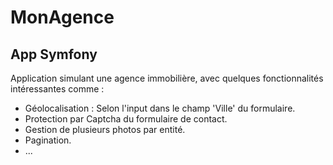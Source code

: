 # MonAgence
## App Symfony

Application simulant une agence immobilière, avec quelques fonctionnalités intéressantes comme :

- Géolocalisation : Selon l'input dans le champ 'Ville' du formulaire.
- Protection par Captcha du formulaire de contact.
- Gestion de plusieurs photos par entité.
- Pagination.
- ...

